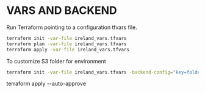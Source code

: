 # VARS AND BACKEND
Run Terraform pointing to a configuration tfvars file.

```bash
terraform init -var-file ireland_vars.tfvars 
terraform plan -var-file ireland_vars.tfvars 
terraform apply -var-file ireland_vars.tfvars 
```

To customize S3 folder for environment
```bash
terraform init -var-file ireland_vars.tfvars -backend-config="key=folder/terraform.tfstate"
```

terraform apply --auto-approve
